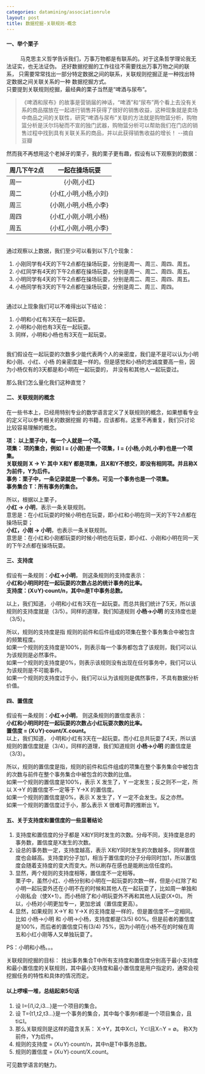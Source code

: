 ```yaml
---
categories: datamining/associationrule
layout: post
title: 数据挖掘-关联规则-概念
---
```


#### 一、举个栗子
&emsp;
&emsp;
马克思主义哲学告诉我们，万事万物都是有联系的。对于这条哲学理论我无法证实，也无法证伪。
还好数据挖掘的工作往往不需要找出万事万物之间的联系，
只需要常常找出一部分特定数据之间的联系，关联规则挖掘正是一种找出特定数据之间关联关系的一种
数据挖掘方式。    
只要提到关联规则挖掘，最经典的栗子当然是“啤酒与尿布”。    

> 《啤酒和尿布》的故事是营销届的神话，“啤酒”和“尿布”两个看上去没有关系的商品摆放在一起进行销售并获得了很好的销售收益，这种现象就是卖场中商品之间的关联性，研究“啤酒与尿布”关联的方法就是购物篮分析，购物篮分析是沃尔玛秘而不宣的独门武器，购物篮分析可以帮助我们在门店的销售过程中找到具有关联关系的商品，并以此获得销售收益的增长！ --摘自豆瓣    

然而我不再想用这个老掉牙的栗子，我的栗子更有趣，假设有以下观察到的数据：

|周几下午2点|  一起在操场玩耍      | 
|------|:--------------------:|
| 周一 |  {小刚,小红} |
| 周二 |  {小红,小明,小杨,小刘} |
| 周三 |  {小刚,小明,小杨,小李} |
| 周四 |  {小红,小刚,小明,小杨} |
| 周五 |  {小红,小刚,小明,小李} |    

<br/>
通过观察以上数据，我们至少可以看到以下几个现象：

1. 小刚同学有4天的下午2点都在操场玩耍，分别是周一、周三、周四、周五。
2. 小红同学有4天的下午2点都在操场玩耍，分别是周一、周二、周四、周五。
3. 小明同学有4天的下午2点都在操场玩耍，分别是周二、周三、周四、周五。
4. 小杨同学有3天的下午2点都在操场玩耍，分别是周二、周三、周四。    

<br/>
通过以上现象我们可以不难得出以下结论：    

1. 小明和小红有3天在一起玩耍。
2. 小明和小刚也有3天在一起玩耍。
3. 同样，小明和小杨也有3天在一起玩耍。

<br/>
我们假设在一起玩耍的次数多少能代表两个人的亲密度，我们是不是可以认为小明和小刚、小红、小杨
的亲密度是一样的。但是感觉和小杨的忠诚度要高一些，因为小杨仅有的3天都是和小明在一起玩耍的，
并没有和其他人一起玩耍过。 
   
那么我们怎么量化我们这种直觉？

#### 二、关联规则的概念
在一些书本上，已经用特别专业的数学语言定义了关联规则的概念，如果想看专业的定义可以参考相关的数据挖掘
的书籍，应该都有。这里不再重复，我们只讨论比较容易理解的概念。    
   
**项： 以上栗子中，每一个人就是一个项。**      
**项集： 项的集合，例如 I = {小刚}是一个项集，I = {小杨,小刘,小李}也是一个项集。**    
**关联规则 X -> Y: 其中 X和Y 都是项集，且X和Y不想交，即没有相同项。并且称X为前件，Y为后件。**  
**事务：栗子中，一条记录就是一个事务。可见一个事务也是一个项集。**    
**事务集合 T：所有事务的集合。**   

所以，根据以上栗子，  
**小红 -> 小明**，表示一条关联规则。    
意思是：在小红玩耍的时候小明也在玩耍，即小红和小明在同一天的下午2点都在操场玩耍；    
**小红，小刚 -> 小明**，也表示一条关联规则。    
意思是：在小红和小刚都玩耍的时候小明也在玩耍，即小红、小刚和小明在同一天的下午2点都在操场玩耍。 

#### 三、支持度
假设有一条规则：**小红->小明**，
则这条规则的支持度表示：    
**小红和小明同时在一起玩耍的次数占总的统计事务的比率。**  
**支持度：(X∪Y)∙count/n，其中n是T中事务总数。**    

以上，我们知道，
小明和小红有3天在一起玩耍。而总共我们统计了5天，所以该规则的支持度就是（3/5）。同样的道理，我们知道规则 **小杨->小明** 的支持度也是（3/5）。    

所以，规则的支持度是指 规则的前件和后件组成的项集在整个事务集合中被包含的频繁程度。    
如果一个规则的支持度是100%，则表示每一个事务都包含了该规则，我们可以认为该规则是必然事件。     
如果一个规则的支持度是0%，则表示该规则没有出现在任何事务中，我们可以认为该规则是不可能事件。   
如果一个规则的支持度过于小，我们可以认为该规则是偶然事件，不具有数据分析价值。  

#### 四、置信度
假设有一条规则：**小红->小明**，
则这条规则的置信度表示：    
**小红和小明同时在一起玩耍的次数占小红玩耍次数的比率。**    
**置信度 = (X∪Y)∙count/X.count。**    
以上，我们知道，
小明和小红有3天在一起玩耍。而小红总共玩耍了4天，所以该规则的置信度就是（3/4）。同样的道理，我们知道规则 **小杨->小明** 的置信度是（3/3）。  

所以，规则的置信度是指，规则的前件和后件组成的项集在整个事务集合中被包含的次数与前件在整个事务集合中被包含的次数的比值。  
如果一个规则的置信度是100%，表示 X 发生了，Y 一定发生；反之则不一定，所以 X->Y 的置信度不一定等于 Y->X 的置信度。     
如果一个规则的置信度是0%，表示 X 发生了，Y 一定不会发生。反之亦然。    
如果一个规则的置信度过于小，那么表示 X 很难可靠的推断出 Y。    

#### 五、关于支持度和置信度的一些显著结论
1. 支持度和置信度的分子都是 X和Y同时发生的次数。分母不同，支持度是总的事务数，置信度是X发生的次数。
2. 设总的事务数一定，支持度越高，表示 X和Y同时发生的次数越多。同样置信度也会越高。支持度的分子加1，相当于置信度的分子分母同时加1，所以置信度会随着支持度的变大而变大。所以刷存在感也是能刷出信任度的。  
3. 显然，两个规则的支持度相等，置信度不一定相等。    
栗子中，虽然小红、小杨分别和小明在一起玩耍的次数一样，但是小红除了和小明一起玩耍外还在小明不在的时候和其他人在一起玩耍了，比如周一单独和小刚私会（使X+1）。而小杨除了和小明玩耍外不再和其他人玩耍(X+0)。
所以，小杨对小明更加专一，更加忠诚（置信度更高）。    
4. 显然，如果规则 X->Y 和 Y->X 的支持度是一样的，但是置信度不一定相同。比如 小杨->小明 和 小明->小杨，支持度都是(3/5) 60%。但是前者的置信度是100%，而后者的置信度只有(3/4) 75%，因为小明在小杨不在的时候在周五和小红小刚等人又单独玩耍了。 

PS：小明和小杨。。。

关联规则挖掘的目标：
找出事务集合T中所有支持度和置信度分别高于最小支持度和最小置信度的关联规则，其中最小支持度和最小置信度是用户指定的，通常会视挖掘任务的特性和具体的情况而定。

#### 以上啰嗦一堆，总结起来5句话
1. 设 I={i1,i2,i3...}是一个项目的集合。    
2. 设 T={t1,t2,t3...}是一个事务的集合，其中每个事务ti都是一个项目集合，且ti⊆I。    
3. 那么关联规则是这样的蕴含关系： X->Y，其中X⊂I，Y⊂I且X∩Y = ∅。  称X为前件，Y为后件。    
4. 规则的支持度 = (X∪Y)∙count/n，其中n是T中事务总数。    
5. 规则的置信度 = (X∪Y)∙count/X.count。    

可见数学语言的魅力。





